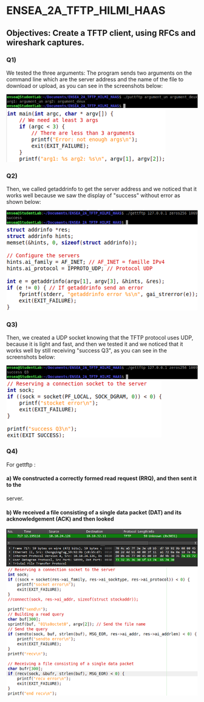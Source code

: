 # ENSEA_2A_TFTP_HILMI_HAAS

## Objectives: Create a TFTP client, using RFCs and wireshark captures.

### Q1)
We tested the three arguments: The program sends two arguments on the command line which are the server address
and the name of the file to download or upload, as you can see in the screenshots below:

![](images/Q1_result.png)
![](images/Q1_code.png)

### Q2)
Then, we called getaddrinfo to get the server address and we noticed that it works well
because we saw the display of "success" without error as shown below:

![](images/Q2_result.png)
![](images/Q2_code.png)

### Q3)
Then, we created a UDP socket knowing that the TFTP protocol uses UDP, because it is light and fast, and then we tested it
and we noticed that it works well by still receiving "success Q3", as you can see in the screenshots below:

![](images/Q3_result.png)
![](images/Q3_code.png)

### Q4)
For gettftp :
#### a) We constructed a correctly formed read request (RRQ), and then sent it to the
server.
#### b) We received a file consisting of a single data packet (DAT) and its acknowledgement (ACK) and then looked

![](images/Q4_result.png)
![](images/Q4_code.png)

